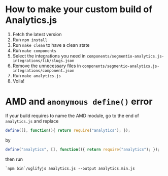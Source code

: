 # How to make your custom build of Analytics.js

1. Fetch the latest version
1. Run `npm install`
1. Run `make clean` to have a clean state
1. Run `make components`
1. Select the integrations you need in `components/segmentio-analytics.js-integrations/lib/slugs.json`
1. Remove the unnecessary files in `components/segmentio-analytics.js-integrations/component.json`
1. Run `make analytics.js`
1. Voila!

# AMD and `anonymous define()` error

If your build requires to name the AMD module, go to the end of `analytics.js`
and replace

```js
define([], function(){ return require("analytics"); });
```

by

```js
define("analytics", [], function(){ return require("analytics"); });
```

then run

```shell
`npm bin`/uglifyjs analytics.js --output analytics.min.js
```
